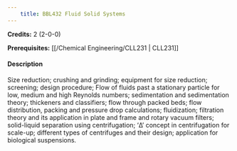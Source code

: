 ```yaml
---
    title: BBL432 Fluid Solid Systems
---
```

**Credits:** 2 (2-0-0)



**Prerequisites:** [[/Chemical Engineering/CLL231 | CLL231]]

#### Description 
Size reduction; crushing and grinding; equipment for size reduction; screening; design procedure; Flow of fluids past a stationary particle for low, medium and high Reynolds numbers; sedimentation and sedimentation theory; thickeners and classifiers; flow through packed beds; flow distribution, packing and pressure drop calculations; fluidization; filtration theory and its application in plate and frame and rotary vacuum filters; solid-liquid separation using centrifugation; ‘Δ’ concept in centrifugation for scale-up; different types of centrifuges and their design; application for biological suspensions.